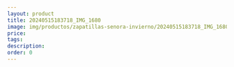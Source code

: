 ```yaml
---
layout: product
title: 20240515183718_IMG_1680
image: img/productos/zapatillas-senora-invierno/20240515183718_IMG_1680.webp
price: 
tags: 
description: 
order: 0
---
```

